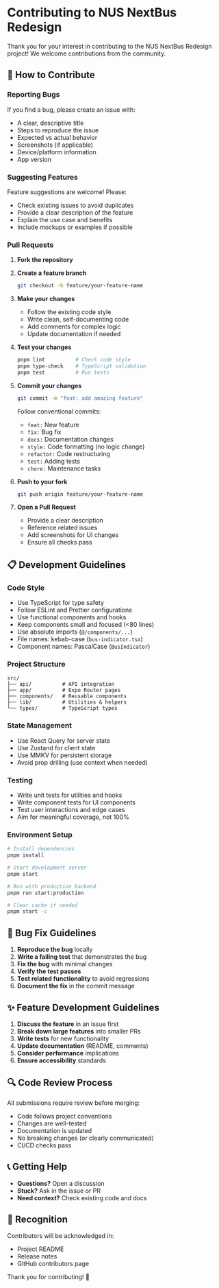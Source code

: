 # Contributing to NUS NextBus Redesign

Thank you for your interest in contributing to the NUS NextBus Redesign project! We welcome contributions from the community.

## 🤝 How to Contribute

### Reporting Bugs

If you find a bug, please create an issue with:

- A clear, descriptive title
- Steps to reproduce the issue
- Expected vs actual behavior
- Screenshots (if applicable)
- Device/platform information
- App version

### Suggesting Features

Feature suggestions are welcome! Please:

- Check existing issues to avoid duplicates
- Provide a clear description of the feature
- Explain the use case and benefits
- Include mockups or examples if possible

### Pull Requests

1. **Fork the repository**
2. **Create a feature branch**

   ```bash
   git checkout -b feature/your-feature-name
   ```

3. **Make your changes**
   - Follow the existing code style
   - Write clean, self-documenting code
   - Add comments for complex logic
   - Update documentation if needed

4. **Test your changes**

   ```bash
   pnpm lint          # Check code style
   pnpm type-check    # TypeScript validation
   pnpm test          # Run tests
   ```

5. **Commit your changes**

   ```bash
   git commit -m "feat: add amazing feature"
   ```

   Follow conventional commits:
   - `feat:` New feature
   - `fix:` Bug fix
   - `docs:` Documentation changes
   - `style:` Code formatting (no logic change)
   - `refactor:` Code restructuring
   - `test:` Adding tests
   - `chore:` Maintenance tasks

6. **Push to your fork**

   ```bash
   git push origin feature/your-feature-name
   ```

7. **Open a Pull Request**
   - Provide a clear description
   - Reference related issues
   - Add screenshots for UI changes
   - Ensure all checks pass

## 📋 Development Guidelines

### Code Style

- Use TypeScript for type safety
- Follow ESLint and Prettier configurations
- Use functional components and hooks
- Keep components small and focused (<80 lines)
- Use absolute imports (`@/components/...`)
- File names: kebab-case (`bus-indicator.tsx`)
- Component names: PascalCase (`BusIndicator`)

### Project Structure

```
src/
├── api/          # API integration
├── app/          # Expo Router pages
├── components/   # Reusable components
├── lib/          # Utilities & helpers
└── types/        # TypeScript types
```

### State Management

- Use React Query for server state
- Use Zustand for client state
- Use MMKV for persistent storage
- Avoid prop drilling (use context when needed)

### Testing

- Write unit tests for utilities and hooks
- Write component tests for UI components
- Test user interactions and edge cases
- Aim for meaningful coverage, not 100%

### Environment Setup

```bash
# Install dependencies
pnpm install

# Start development server
pnpm start

# Run with production backend
pnpm run start:production

# Clear cache if needed
pnpm start -c
```

## 🐛 Bug Fix Guidelines

1. **Reproduce the bug** locally
2. **Write a failing test** that demonstrates the bug
3. **Fix the bug** with minimal changes
4. **Verify the test passes**
5. **Test related functionality** to avoid regressions
6. **Document the fix** in the commit message

## ✨ Feature Development Guidelines

1. **Discuss the feature** in an issue first
2. **Break down large features** into smaller PRs
3. **Write tests** for new functionality
4. **Update documentation** (README, comments)
5. **Consider performance** implications
6. **Ensure accessibility** standards

## 🔍 Code Review Process

All submissions require review before merging:

- Code follows project conventions
- Changes are well-tested
- Documentation is updated
- No breaking changes (or clearly communicated)
- CI/CD checks pass

## 📞 Getting Help

- **Questions?** Open a discussion
- **Stuck?** Ask in the issue or PR
- **Need context?** Check existing code and docs

## 🙏 Recognition

Contributors will be acknowledged in:

- Project README
- Release notes
- GitHub contributors page

Thank you for contributing! 🚌
